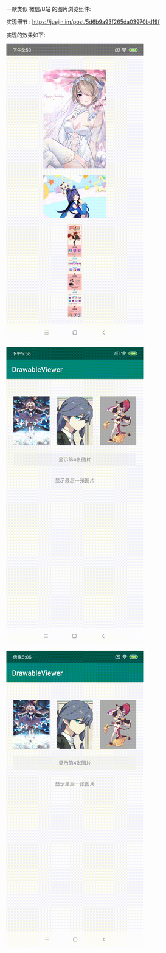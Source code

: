 
一款类似 微信/B站 的图片浏览组件:

实现细节 : https://juejin.im/post/5d6b9a93f265da03970bd19f

实现的效果如下:

![gif1](pic/gif1.gif)

![gif1](pic/gif2.gif)

![gif1](pic/gif3.gif)
















